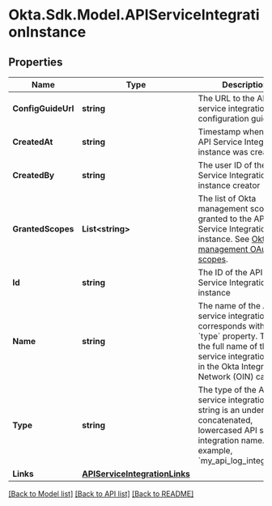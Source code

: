 # Okta.Sdk.Model.APIServiceIntegrationInstance

## Properties

Name | Type | Description | Notes
------------ | ------------- | ------------- | -------------
**ConfigGuideUrl** | **string** | The URL to the API service integration configuration guide | [optional] [readonly] 
**CreatedAt** | **string** | Timestamp when the API Service Integration instance was created | [optional] [readonly] 
**CreatedBy** | **string** | The user ID of the API Service Integration instance creator | [optional] [readonly] 
**GrantedScopes** | **List&lt;string&gt;** | The list of Okta management scopes granted to the API Service Integration instance. See [Okta management OAuth 2.0 scopes](/oauth2/#okta-admin-management). | [optional] 
**Id** | **string** | The ID of the API Service Integration instance | [optional] [readonly] 
**Name** | **string** | The name of the API service integration that corresponds with the &#x60;type&#x60; property. This is the full name of the API service integration listed in the Okta Integration Network (OIN) catalog. | [optional] [readonly] 
**Type** | **string** | The type of the API service integration. This string is an underscore-concatenated, lowercased API service integration name. For example, &#x60;my_api_log_integration&#x60;. | [optional] 
**Links** | [**APIServiceIntegrationLinks**](APIServiceIntegrationLinks.md) |  | [optional] 

[[Back to Model list]](../README.md#documentation-for-models) [[Back to API list]](../README.md#documentation-for-api-endpoints) [[Back to README]](../README.md)

